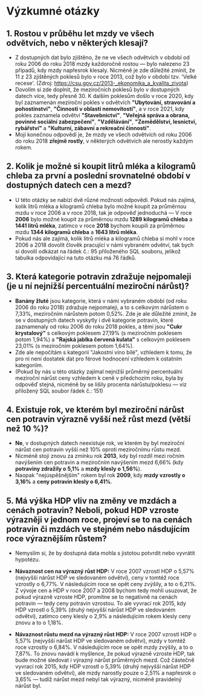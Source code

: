 # Výzkumné otázky

## 1. Rostou v průběhu let mzdy ve všech odvětvích, nebo v některých klesají?

- Z dostupných dat bylo zjištěno, že ne ve všech odvětvích v období od roku 2006 do roku 2018 mzdy každoročně rostou — bylo nalezeno 23 případů, kdy mzdy napřesrok klesaly. Nicméně je zde důležité zmínit, že 11 z 23 zjištěných poklesů bylo v roce 2013, což bylo v období tzv. 'Velké recese'. 
(Zdroj: https://csu.gov.cz/2013-_ekonomika_a_kvalita_zivota)
- Dovolím si zde doplnit, že meziročních poklesů bylo v dostupných datech více, tedy přesně 30. K dalším poklesům došlo v roce 2020, kdy byl zaznamenán meziroční pokles v odvětvích **"Ubytování, stravování a pohostinství"**, **"Činnosti v oblasti nemovitostí"**, 
  a v roce 2021, kdy pokles zaznamela odvětví **"Stavebnictví"**, **"Veřejná správa a obrana, povinné sociální zabezpečení"**, **"Vzdělávání"**, **"Zemědělství, lesnictví, rybářství"** a **"Kulturní, zábavní a rekreační činnosti"**.
- Moji konečnou odpovědí je, že mzdy ve všech odvětvích od roku 2006 do roku 2018 **zřejmě rostly**, v některých odvětvích ale nerostly každým rokem.

## 2. Kolik je možné si koupit litrů mléka a kilogramů chleba za první a poslední srovnatelné období v dostupných datech cen a mezd?

- U této otázky se nabízí dvě různé možnosti odpovědi. Pokud nás zajímá, kolik litrů mléka a kilogramů chleba bylo možné koupit za průměrnou mzdu v roce 2006 a v roce 2018, tak je odpověď jednoduchá — V roce **2006** bylo možné koupit za průměrnou mzdu **1289 kilogramů chleba** a **1441 litrů mléka**,
  zatímco v roce **2018** bychom koupili za průměrnou mzdu **1344 kilogramů chleba** a **1643 litrů mléka**.
- Pokud nás ale zajímá, kolik litrů mléka a kilogramů chleba si mohl v roce 2006 a 2018 dovolit člověk pracující v námi vybraném odvětví, tak bych si dovolil odkázat na řádek č.: 95  přiloženého SQL souboru, jelikož tabulka odpovídající na tuto otázku má 76 řádků.

## 3. Která kategorie potravin zdražuje nejpomaleji (je u ní nejnižší percentuální meziroční nárůst)?

- **Banány žluté** jsou kategorie, která v námi vybraném období (od roku 2006 do roku 2018) zdražuje nejpomaleji, a to s celkovým nárůstem o 7,33%, meziročním nárůstem potom 0,52%. Zde je ale důležité zmínit, že se v dostupných datech vyskytly i dvě kategorie potravin, které zaznamenaly od roku
  2006 do roku 2018 pokles, a těmi jsou **"Cukr krystalový"** s celkovým poklesem 27,19% (s meziročním poklesem potom 1,94%)  a **"Rajská jablka červená kulata"** s celkovým poklesem 23,01% (s meziročním poklesem potom 1,64%).
- Zde ale nepočítám s kategorií "Jakostní víno bílé", vzhledem k tomu, že pro ni není dostatek dat pro férové hodnocení vzhledem k ostatním kategoriím.
- (Pokud by nás u této otázky zajímal nejnižší průměrný percentuální meziroční nárůst ceny vzhledem k ceně v předchozím roku, byla by odpověď stejná, nicméně by se lišily procenta nárůstu/poklesu — viz přiložený SQL soubor řádek č.: 151)

## 4. Existuje rok, ve kterém byl meziroční nárůst cen potravin výrazně vyšší než růst mezd (větší než 10 %)?

- **Ne**, v dostupných datech neexistuje rok, ve kterém by byl meziroční nárůst cen potravin vyšší než 10% oproti meziročnímu růstu mezd.
- Nicméně stojí znovu za zmínku rok **2013**, kdy byl rozdíl mezi ročním navýšením cen potravin a meziročním navýšením mezd 6,66% (kdy **potraviny zdražily o 5,1%** a **mzdy klesly o 1,56%**). 
- Naopak "nejúspěšnějším" rokem byl rok **2009**, kdy **mzdy vzrostly o 3,16%** a **ceny potravin klesly o 6,41%**.

##  5. Má výška HDP vliv na změny ve mzdách a cenách potravin? Neboli, pokud HDP vzroste výrazněji v jednom roce, projeví se to na cenách potravin či mzdách ve stejném nebo násdujícím roce výraznějším růstem?

- Nemyslím si, že by dostupná data mohla s jistotou potvrdit nebo vyvrátit hypotézu.
- **Návaznost cen na výrazný růst HDP:**
       V roce 2007 vzrostl HDP o 5,57% (nejvyšší nárůst HDP ve sledovaném odvětví), ceny v tomtéž roce vzrostly o 6,77%. V následujícím roce se opět ceny zvýšily, a to o 6,21%.
       Z vývoje cen a HDP v roce 2007 a 2008 bychom tedy mohli usuzovat, že pokud výrazně vzroste HDP, promítne se to negativně na cenách potravin — tedy ceny potravin vzrostou.
       To ale vyvrací rok 2015, kdy HDP vzrostl o 5,39% (druhý nejvyšší nárůst HDP ve sledovaném odvětví), zatímco ceny klesly o 2,9% a následujícím rokem klesly ceny znovu a to o 1,18%.

- **Návaznost růstu mezd na výrazný růst HDP:**
       V roce 2007 vzrostl HDP o 5,57% (nejvyšší nárůst HDP ve sledovaném odvětví), mzdy v tomtéž roce vzrostly o 6,84%. V následujícím roce se opět mzdy zvýšily, a to o 7,87%.
       To znovu navádí k myšlence, že pokud výrazně vzroste HDP, tak bude možné sledovat i výrazný nárůst průměrných mezd.
       Což částečně vyvrací rok 2015, kdy HDP vzrostl o 5,39% (druhý nejvyšší nárůst HDP ve sledovaném odvětví), ale mzdy narostly pouze o 2,51% a napřesrok o 3,65% — tudíž nárůst mezd nebyl tak výrazný, nicméně pravidelný nárůst byl.
